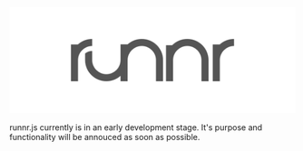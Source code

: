 ![runnr.js](logo.png)

runnr.js currently is in an early development stage. It's purpose and functionality will be annouced as soon as possible.
